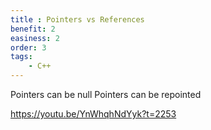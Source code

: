 ```yaml
---
title : Pointers vs References
benefit: 2
easiness: 2
order: 3
tags:
    - C++
---
```


Pointers can be null
Pointers can be repointed

https://youtu.be/YnWhqhNdYyk?t=2253
